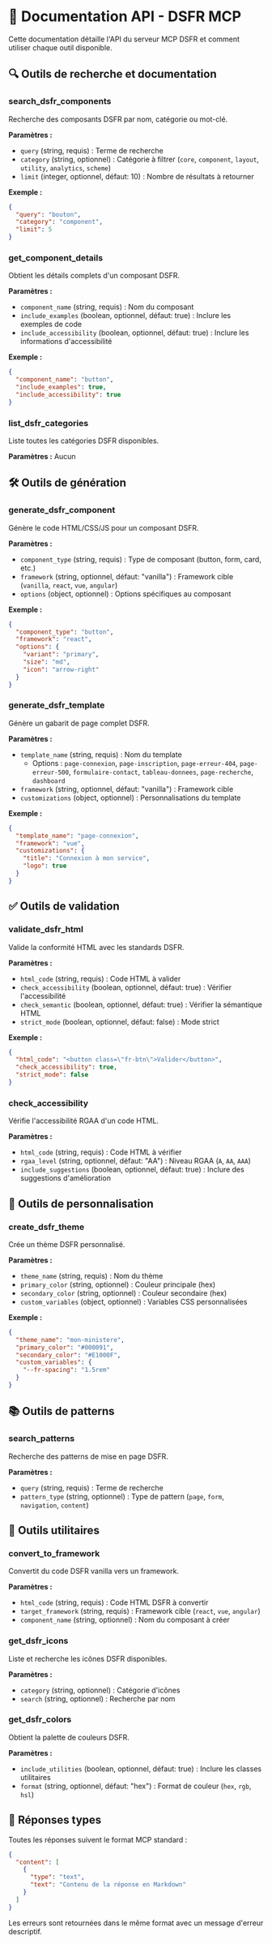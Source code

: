 # 📖 Documentation API - DSFR MCP

Cette documentation détaille l'API du serveur MCP DSFR et comment utiliser chaque outil disponible.

## 🔍 Outils de recherche et documentation

### search_dsfr_components

Recherche des composants DSFR par nom, catégorie ou mot-clé.

**Paramètres :**
- `query` (string, requis) : Terme de recherche
- `category` (string, optionnel) : Catégorie à filtrer (`core`, `component`, `layout`, `utility`, `analytics`, `scheme`)
- `limit` (integer, optionnel, défaut: 10) : Nombre de résultats à retourner

**Exemple :**
```json
{
  "query": "bouton",
  "category": "component",
  "limit": 5
}
```

### get_component_details

Obtient les détails complets d'un composant DSFR.

**Paramètres :**
- `component_name` (string, requis) : Nom du composant
- `include_examples` (boolean, optionnel, défaut: true) : Inclure les exemples de code
- `include_accessibility` (boolean, optionnel, défaut: true) : Inclure les informations d'accessibilité

**Exemple :**
```json
{
  "component_name": "button",
  "include_examples": true,
  "include_accessibility": true
}
```

### list_dsfr_categories

Liste toutes les catégories DSFR disponibles.

**Paramètres :** Aucun

## 🛠️ Outils de génération

### generate_dsfr_component

Génère le code HTML/CSS/JS pour un composant DSFR.

**Paramètres :**
- `component_type` (string, requis) : Type de composant (button, form, card, etc.)
- `framework` (string, optionnel, défaut: "vanilla") : Framework cible (`vanilla`, `react`, `vue`, `angular`)
- `options` (object, optionnel) : Options spécifiques au composant

**Exemple :**
```json
{
  "component_type": "button",
  "framework": "react",
  "options": {
    "variant": "primary",
    "size": "md",
    "icon": "arrow-right"
  }
}
```

### generate_dsfr_template

Génère un gabarit de page complet DSFR.

**Paramètres :**
- `template_name` (string, requis) : Nom du template
  - Options : `page-connexion`, `page-inscription`, `page-erreur-404`, `page-erreur-500`, `formulaire-contact`, `tableau-donnees`, `page-recherche`, `dashboard`
- `framework` (string, optionnel, défaut: "vanilla") : Framework cible
- `customizations` (object, optionnel) : Personnalisations du template

**Exemple :**
```json
{
  "template_name": "page-connexion",
  "framework": "vue",
  "customizations": {
    "title": "Connexion à mon service",
    "logo": true
  }
}
```

## ✅ Outils de validation

### validate_dsfr_html

Valide la conformité HTML avec les standards DSFR.

**Paramètres :**
- `html_code` (string, requis) : Code HTML à valider
- `check_accessibility` (boolean, optionnel, défaut: true) : Vérifier l'accessibilité
- `check_semantic` (boolean, optionnel, défaut: true) : Vérifier la sémantique HTML
- `strict_mode` (boolean, optionnel, défaut: false) : Mode strict

**Exemple :**
```json
{
  "html_code": "<button class=\"fr-btn\">Valider</button>",
  "check_accessibility": true,
  "strict_mode": false
}
```

### check_accessibility

Vérifie l'accessibilité RGAA d'un code HTML.

**Paramètres :**
- `html_code` (string, requis) : Code HTML à vérifier
- `rgaa_level` (string, optionnel, défaut: "AA") : Niveau RGAA (`A`, `AA`, `AAA`)
- `include_suggestions` (boolean, optionnel, défaut: true) : Inclure des suggestions d'amélioration

## 🎨 Outils de personnalisation

### create_dsfr_theme

Crée un thème DSFR personnalisé.

**Paramètres :**
- `theme_name` (string, requis) : Nom du thème
- `primary_color` (string, optionnel) : Couleur principale (hex)
- `secondary_color` (string, optionnel) : Couleur secondaire (hex)
- `custom_variables` (object, optionnel) : Variables CSS personnalisées

**Exemple :**
```json
{
  "theme_name": "mon-ministere",
  "primary_color": "#000091",
  "secondary_color": "#E1000F",
  "custom_variables": {
    "--fr-spacing": "1.5rem"
  }
}
```

## 📚 Outils de patterns

### search_patterns

Recherche des patterns de mise en page DSFR.

**Paramètres :**
- `query` (string, requis) : Terme de recherche
- `pattern_type` (string, optionnel) : Type de pattern (`page`, `form`, `navigation`, `content`)

## 🔧 Outils utilitaires

### convert_to_framework

Convertit du code DSFR vanilla vers un framework.

**Paramètres :**
- `html_code` (string, requis) : Code HTML DSFR à convertir
- `target_framework` (string, requis) : Framework cible (`react`, `vue`, `angular`)
- `component_name` (string, optionnel) : Nom du composant à créer

### get_dsfr_icons

Liste et recherche les icônes DSFR disponibles.

**Paramètres :**
- `category` (string, optionnel) : Catégorie d'icônes
- `search` (string, optionnel) : Recherche par nom

### get_dsfr_colors

Obtient la palette de couleurs DSFR.

**Paramètres :**
- `include_utilities` (boolean, optionnel, défaut: true) : Inclure les classes utilitaires
- `format` (string, optionnel, défaut: "hex") : Format de couleur (`hex`, `rgb`, `hsl`)

## 🔗 Réponses types

Toutes les réponses suivent le format MCP standard :

```json
{
  "content": [
    {
      "type": "text",
      "text": "Contenu de la réponse en Markdown"
    }
  ]
}
```

Les erreurs sont retournées dans le même format avec un message d'erreur descriptif.
